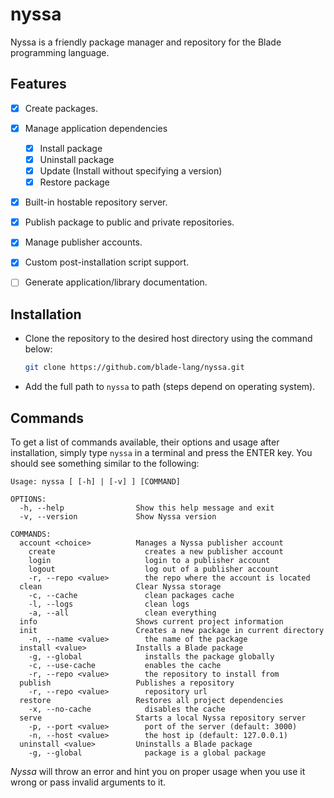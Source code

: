 # nyssa
Nyssa is a friendly package manager and repository for the Blade programming language.


## Features

- [x] Create packages.
- [x] Manage application dependencies 
  - [x] Install package
  - [x] Uninstall package
  - [x] Update (Install without specifying a version)
  - [x] Restore package
- [x] Built-in hostable repository server.
- [x] Publish package to public and private repositories.
- [x] Manage publisher accounts.
- [x] Custom post-installation script support.
- [ ] Generate application/library documentation.


## Installation

- Clone the repository to the desired host directory using the command below:
  
  ```sh
  git clone https://github.com/blade-lang/nyssa.git
  ```

- Add the full path to `nyssa` to path (steps depend on operating system).


## Commands

To get a list of commands available, their options and usage after installation, simply type `nyssa` in a terminal and press the ENTER key. You should see something similar to the following:

```
Usage: nyssa [ [-h] | [-v] ] [COMMAND]

OPTIONS:
  -h, --help                Show this help message and exit
  -v, --version             Show Nyssa version

COMMANDS:
  account <choice>          Manages a Nyssa publisher account
    create                    creates a new publisher account
    login                     login to a publisher account
    logout                    log out of a publisher account
    -r, --repo <value>        the repo where the account is located
  clean                     Clear Nyssa storage
    -c, --cache               clean packages cache
    -l, --logs                clean logs
    -a, --all                 clean everything
  info                      Shows current project information
  init                      Creates a new package in current directory
    -n, --name <value>        the name of the package
  install <value>           Installs a Blade package
    -g, --global              installs the package globally
    -c, --use-cache           enables the cache
    -r, --repo <value>        the repository to install from
  publish                   Publishes a repository
    -r, --repo <value>        repository url
  restore                   Restores all project dependencies
    -x, --no-cache            disables the cache
  serve                     Starts a local Nyssa repository server
    -p, --port <value>        port of the server (default: 3000)
    -n, --host <value>        the host ip (default: 127.0.0.1)
  uninstall <value>         Uninstalls a Blade package
    -g, --global              package is a global package
```

_Nyssa_ will throw an error and hint you on proper usage when you use it wrong or pass invalid arguments to it.

